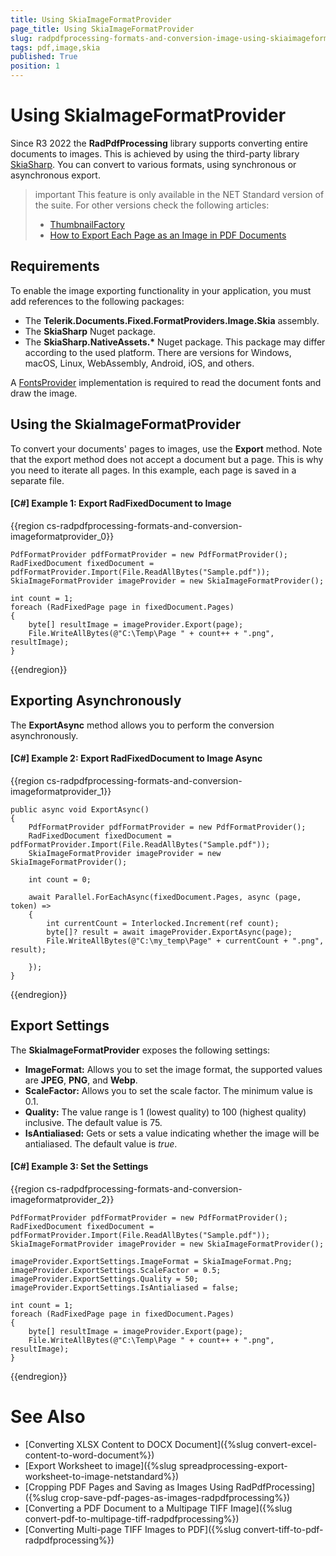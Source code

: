 ```yaml
---
title: Using SkiaImageFormatProvider
page_title: Using SkiaImageFormatProvider
slug: radpdfprocessing-formats-and-conversion-image-using-skiaimageformatprovider
tags: pdf,image,skia
published: True
position: 1
---
```


# Using SkiaImageFormatProvider

Since R3 2022 the __RadPdfProcessing__ library supports converting entire documents to images. This is achieved by using the third-party library [SkiaSharp](https://docs.microsoft.com/en-us/xamarin/xamarin-forms/user-interface/graphics/skiasharp/). You can convert to various formats, using synchronous or asynchronous export. 

>important This feature is only available in the NET Standard version of the suite. For other versions check the following articles:
>* [ThumbnailFactory](https://docs.telerik.com/devtools/wpf/controls/radpdfviewer/features/export-fixedpage-to-image)
>* [How to Export Each Page as an Image in PDF Documents](https://docs.telerik.com/devtools/winforms/knowledge-base/pdfviewer-export-page-images-with-no-ui)
>

## Requirements

To enable the image exporting functionality in your application, you must add references to the following packages:

* The __Telerik.Documents.Fixed.FormatProviders.Image.Skia__ assembly.
* The __SkiaSharp__ Nuget package. 
* The __SkiaSharp.NativeAssets.*__ Nuget package. This package may differ according to the used platform. There are versions for Windows, macOS, Linux, WebAssembly, Android, iOS, and others.

A [FontsProvider](https://docs.telerik.com/devtools/document-processing/libraries/radpdfprocessing/cross-platform/fonts#setting-and-exporting-fonts) implementation is required to read the document fonts and draw the image.

## Using the SkiaImageFormatProvider

To convert your documents' pages to images, use the __Export__ method. Note that the export method does not accept a document but a page. This is why you need to iterate all pages. In this example, each page is saved in a separate file.

#### __[C#] Example 1: Export RadFixedDocument to Image__

{{region cs-radpdfprocessing-formats-and-conversion-imageformatprovider_0}}

	PdfFormatProvider pdfFormatProvider = new PdfFormatProvider();
	RadFixedDocument fixedDocument = pdfFormatProvider.Import(File.ReadAllBytes("Sample.pdf"));
	SkiaImageFormatProvider imageProvider = new SkiaImageFormatProvider(); 
	
	int count = 1;
	foreach (RadFixedPage page in fixedDocument.Pages)
	{
	    byte[] resultImage = imageProvider.Export(page);
	    File.WriteAllBytes(@"C:\Temp\Page " + count++ + ".png", resultImage);
	}

{{endregion}}

## Exporting Asynchronously
The __ExportAsync__ method allows you to perform the conversion asynchronously.

#### __[C#] Example 2: Export RadFixedDocument to Image Async__

{{region cs-radpdfprocessing-formats-and-conversion-imageformatprovider_1}}
    
    public async void ExportAsync()
    {
        PdfFormatProvider pdfFormatProvider = new PdfFormatProvider();
        RadFixedDocument fixedDocument = pdfFormatProvider.Import(File.ReadAllBytes("Sample.pdf"));
        SkiaImageFormatProvider imageProvider = new SkiaImageFormatProvider();
         
        int count = 0;
    
        await Parallel.ForEachAsync(fixedDocument.Pages, async (page, token) =>
        {
            int currentCount = Interlocked.Increment(ref count); 
            byte[]? result = await imageProvider.ExportAsync(page);
            File.WriteAllBytes(@"C:\my_temp\Page" + currentCount + ".png", result);
    
        }); 
    } 


{{endregion}}

## Export Settings

The __SkiaImageFormatProvider__ exposes the following settings:

* __ImageFormat:__ Allows you to set the image format, the supported values are __JPEG__, __PNG__, and __Webp__.
* __ScaleFactor:__ Allows you to set the scale factor. The minimum value is 0.1.
* __Quality:__ The value range is 1 (lowest quality) to 100 (highest quality) inclusive. The default value is 75.
* __IsAntialiased:__ Gets or sets a value indicating whether the image will be antialiased. The default value is *true*. 

#### __[C#] Example 3: Set the Settings__

{{region cs-radpdfprocessing-formats-and-conversion-imageformatprovider_2}}

	PdfFormatProvider pdfFormatProvider = new PdfFormatProvider();
	RadFixedDocument fixedDocument = pdfFormatProvider.Import(File.ReadAllBytes("Sample.pdf"));
	SkiaImageFormatProvider imageProvider = new SkiaImageFormatProvider();
	
	imageProvider.ExportSettings.ImageFormat = SkiaImageFormat.Png;
	imageProvider.ExportSettings.ScaleFactor = 0.5;
	imageProvider.ExportSettings.Quality = 50;
	imageProvider.ExportSettings.IsAntialiased = false; 
	
	int count = 1;
	foreach (RadFixedPage page in fixedDocument.Pages)
	{
	    byte[] resultImage = imageProvider.Export(page);
	    File.WriteAllBytes(@"C:\Temp\Page " + count++ + ".png", resultImage);
	}

{{endregion}}

# See Also
* [Converting XLSX Content to DOCX Document]({%slug convert-excel-content-to-word-document%}) 
* [Export Worksheet to image]({%slug spreadprocessing-export-worksheet-to-image-netstandard%})
* [Cropping PDF Pages and Saving as Images Using RadPdfProcessing]({%slug crop-save-pdf-pages-as-images-radpdfprocessing%})
* [Converting a PDF Document to a Multipage TIFF Image]({%slug convert-pdf-to-multipage-tiff-radpdfprocessing%})
* [Converting Multi-page TIFF Images to PDF]({%slug convert-tiff-to-pdf-radpdfprocessing%})
